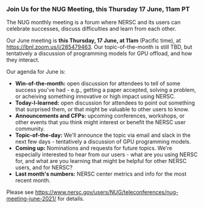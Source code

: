 ### Join Us for the NUG Meeting, this Thursday 17 June, 11am PT

The NUG monthly meeting is a forum where NERSC and its users can
celebrate successes, discuss difficulties and learn from each other. 

Our June meeting is **this Thursday, 17 June, at 11am** (Pacific time),
at <https://lbnl.zoom.us/j/285479463>. Our topic-of-the-month is still
TBD, but tentatively a discussion of programming models for GPU 
offload, and how they interact.

Our agenda for June is:

- **Win-of-the-month:** open discussion for attendees to tell of some 
  success you've had - e.g., getting a paper accepted, solving a problem, 
  or acheiving something innovative or high impact using NERSC.
- **Today-I-learned:** open discussion for attendees to point out something 
  that surprised them, or that might be valuable to other users to know.
- **Announcements and CFPs:** upcoming conferences, workshops, or other events
  that you think might interest or benefit the NERSC user community.
- **Topic-of-the-day:** We'll announce the topic via email and slack in the 
  next few days - tentatively a discussion of GPU programming models.
- **Coming up:** Nominations and requests for future topics. We're
  especially interested to hear from our users - what are you using
  NERSC for, and what are you learning that might be helpful for other
  NERSC users, and for NERSC?
- **Last month's numbers:** NERSC center metrics and info for the most recent 
  month.

Please see <https://www.nersc.gov/users/NUG/teleconferences/nug-meeting-june-2021/>
for details.
